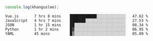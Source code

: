 ```js
console.log(khanguslee);
```

<!--START_SECTION:waka-->
```text
Vue.js       7 hrs 8 mins    ████████████░░░░░░░░░░░░░   47.62 % 
JavaScript   4 hrs 7 mins    ███████░░░░░░░░░░░░░░░░░░   27.53 % 
JSON         1 hr 15 mins    ██░░░░░░░░░░░░░░░░░░░░░░░   08.34 % 
Python       1 hr 2 mins     █▓░░░░░░░░░░░░░░░░░░░░░░░   06.95 % 
YAML         45 mins         █▒░░░░░░░░░░░░░░░░░░░░░░░   05.09 % 
```
<!--END_SECTION:waka-->

<!--
**khanguslee/khanguslee** is a ✨ _special_ ✨ repository because its `README.md` (this file) appears on your GitHub profile.

Here are some ideas to get you started:

- 🔭 I’m currently working on ...
- 🌱 I’m currently learning ...
- 👯 I’m looking to collaborate on ...
- 🤔 I’m looking for help with ...
- 💬 Ask me about ...
- 📫 How to reach me: ...
- 😄 Pronouns: ...
- ⚡ Fun fact: ...
-->
